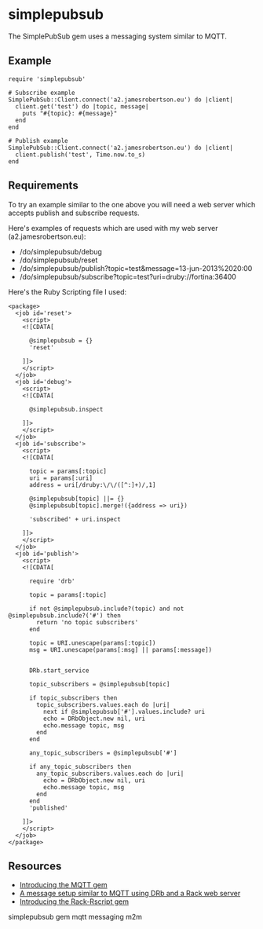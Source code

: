 # simplepubsub

The SimplePubSub gem uses a messaging system similar to MQTT.

## Example

    require 'simplepubsub'

    # Subscribe example
    SimplePubSub::Client.connect('a2.jamesrobertson.eu') do |client|
      client.get('test') do |topic, message|
        puts "#{topic}: #{message}"
      end 
    end

    # Publish example
    SimplePubSub::Client.connect('a2.jamesrobertson.eu') do |client|
      client.publish('test', Time.now.to_s)
    end

## Requirements

To try an example similar to the one above you will need a web server which accepts publish and subscribe requests.

Here's examples of requests which are used with my web server (a2.jamesrobertson.eu):

* /do/simplepubsub/debug
* /do/simplepubsub/reset
* /do/simplepubsub/publish?topic=test&message=13-jun-2013%2020:00
* /do/simplepubsub/subscribe?topic=test?uri=druby://fortina:36400

Here's the Ruby Scripting file I used:

    <package>
      <job id='reset'>
        <script>
        <![CDATA[

          @simplepubsub = {}
          'reset'

        ]]>
        </script>
      </job>   
      <job id='debug'>
        <script>
        <![CDATA[

          @simplepubsub.inspect

        ]]>
        </script>
      </job>     
      <job id='subscribe'>
        <script>
        <![CDATA[

          topic = params[:topic]
          uri = params[:uri]
          address = uri[/druby:\/\/([^:]+)/,1]
                
          @simplepubsub[topic] ||= {}
          @simplepubsub[topic].merge!({address => uri})
          
          'subscribed' + uri.inspect

        ]]>
        </script>
      </job>  
      <job id='publish'>
        <script>
        <![CDATA[ 

          require 'drb'    
          
          topic = params[:topic]

          if not @simplepubsub.include?(topic) and not @simplepubsub.include?('#') then
            return 'no topic subscribers' 
          end

          topic = URI.unescape(params[:topic])
          msg = URI.unescape(params[:msg] || params[:message])
          

          DRb.start_service

          topic_subscribers = @simplepubsub[topic]
          
          if topic_subscribers then
            topic_subscribers.values.each do |uri|
              next if @simplepubsub['#'].values.include? uri              
              echo = DRbObject.new nil, uri
              echo.message topic, msg
            end
          end
          
          any_topic_subscribers = @simplepubsub['#']
          
          if any_topic_subscribers then
            any_topic_subscribers.values.each do |uri|
              echo = DRbObject.new nil, uri
              echo.message topic, msg
            end
          end
          'published'
          
        ]]>
        </script>
      </job>
    </package>

## Resources

* [Introducing the MQTT gem](http://www.jamesrobertson.eu/snippets/2013/mar/08/introducing-the-mqtt-gem.html)
* [A message setup similar to MQTT using DRb and a Rack web server](http://www.jamesrobertson.eu/svg/2013/jun/11/mqtt-replacement-a-simple-m2m-message-system-similar-to-mqtt-using.svg)
* [Introducing the Rack-Rscript gem](http://www.jamesrobertson.eu/snippets/2012/02/26/1711hrs.html)

simplepubsub gem mqtt messaging m2m
